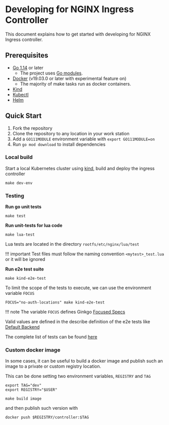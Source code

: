 # Developing for NGINX Ingress Controller

This document explains how to get started with developing for NGINX Ingress controller.

## Prerequisites

* [Go 1.14](https://golang.org/dl/) or later
  * The project uses [Go modules](https://github.com/golang/go/wiki/Modules).
* [Docker](https://docs.docker.com/engine/install/) (v19.03.0 or later with experimental feature on)
  * The majority of make tasks run as docker containers.
* [Kind](https://kind.sigs.k8s.io/)
* [Kubectl](https://kubernetes.io/docs/tasks/tools/)
* [Helm](https://helm.sh/docs/intro/install/)

## Quick Start


1. Fork the repository
2. Clone the repository to any location in your work station
3. Add a `GO111MODULE` environment variable with `export GO111MODULE=on`
4. Run `go mod download` to install dependencies

### Local build

Start a local Kubernetes cluster using [kind](https://kind.sigs.k8s.io/), build and deploy the ingress controller

```console
make dev-env
```

### Testing

**Run go unit tests**

```console
make test
```

**Run unit-tests for lua code**

```console
make lua-test
```

Lua tests are located in the directory `rootfs/etc/nginx/lua/test`

!!! important
    Test files must follow the naming convention `<mytest>_test.lua` or it will be ignored


**Run e2e test suite**

```console
make kind-e2e-test
```

To limit the scope of the tests to execute, we can use the environment variable `FOCUS`

```console
FOCUS="no-auth-locations" make kind-e2e-test
```

!!! note
    The variable `FOCUS` defines Ginkgo [Focused Specs](https://onsi.github.io/ginkgo/#focused-specs)

Valid values are defined in the describe definition of the e2e tests like [Default Backend](https://github.com/kubernetes/ingress-nginx/blob/master/test/e2e/defaultbackend/default_backend.go#L29)

The complete list of tests can be found [here](e2e-tests.md)

### Custom docker image

In some cases, it can be useful to build a docker image and publish such an image to a private or custom registry location.

This can be done setting two environment variables, `REGISTRY` and `TAG`

```console
export TAG="dev"
export REGISTRY="$USER"

make build image
```

and then publish such version with

```console
docker push $REGISTRY/controller:$TAG
```
